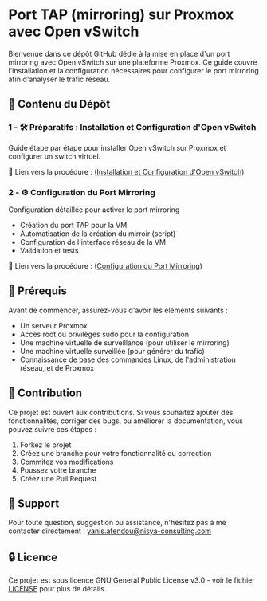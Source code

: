 # Port TAP (mirroring) sur Proxmox avec Open vSwitch

Bienvenue dans ce dépôt GitHub dédié à la mise en place d'un port mirroring avec Open vSwitch sur une plateforme Proxmox. Ce guide couvre l'installation et la configuration nécessaires pour configurer le port mirroring afin d'analyser le trafic réseau.

## 🚀 Contenu du Dépôt

### 1 - 🛠️ Préparatifs : Installation et Configuration d'Open vSwitch
Guide étape par étape pour installer Open vSwitch sur Proxmox et configurer un switch virtuel.

📜 Lien vers la procédure : ([Installation et Configuration d'Open vSwitch](https://github.com/YaKnowThisIs/Proxmox_OVS-Port-Mirroring/blob/main/1%20-%20Pr%C3%A9paratifs%20:%20Installation%20et%20Configuration%20d'Open%20vSwitch.md))

### 2 - ⚙️ Configuration du Port Mirroring
Configuration détaillée pour activer le port mirroring
- Création du port TAP pour la VM
- Automatisation de la création du mirroir (script)
- Configuration de l'interface réseau de la VM
- Validation et tests

📜 Lien vers la procédure : ([Configuration du Port Mirroring](https://github.com/YaKnowThisIs/Proxmox_OVS-Port-Mirroring/blob/main/2%20-%20Configuration%20du%20Port%20Mirroring.md))

## 📖 Prérequis
Avant de commencer, assurez-vous d'avoir les éléments suivants :
- Un serveur Proxmox
- Accès root ou privilèges sudo pour la configuration
- Une machine virtuelle de surveillance (pour utiliser le mirroring)
- Une machine virtuelle surveillée (pour générer du trafic)
- Connaissance de base des commandes Linux, de l'administration réseau, et de Proxmox

## 📝 Contribution
Ce projet est ouvert aux contributions. Si vous souhaitez ajouter des fonctionnalités, corriger des bugs, ou améliorer la documentation, vous pouvez suivre ces étapes :

1. Forkez le projet
2. Créez une branche pour votre fonctionnalité ou correction
3. Commitez vos modifications
4. Poussez votre branche
5. Créez une Pull Request

## 📧 Support
Pour toute question, suggestion ou assistance, n'hésitez pas à me contacter directement : [yanis.afendou@nisya-consulting.com](mailto:yanis.afendou@nisya-consulting.com)

## 🔒 Licence
Ce projet est sous licence GNU General Public License v3.0 - voir le fichier [LICENSE](#) pour plus de détails.
